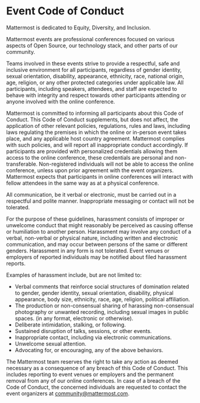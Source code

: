 # Event Code of Conduct

Mattermost is dedicated to Equity, Diversity, and Inclusion.

Mattermost events are professional conferences focused on various aspects of Open Source, our technology stack, and other parts of our community. 

Teams involved in these events strive to provide a respectful, safe and inclusive environment for all participants, regardless of gender identity, sexual orientation, disability, appearance, ethnicity, race, national origin, age, religion, or any other protected categories under applicable law. All participants, including speakers, attendees, and staff are expected to behave with integrity and respect towards other participants attending or anyone involved with the online conference.

Mattermost is committed to informing all participants about this Code of Conduct. This Code of Conduct supplements, but does not affect, the application of other relevant policies, regulations, rules and laws, including laws regulating the premises in which the online or in-person event takes place, and any applicable host country agreement. Mattermost complies with such policies, and will report all inappropriate conduct accordingly. If participants are provided with personalized credentials allowing them access to the online conference, these credentials are personal and non-transferable. Non-registered individuals will not be able to access the online conference, unless upon prior agreement with the event organizers. Mattermost expects that participants in online conferences will interact with fellow attendees in the same way as at a physical conference.

All communication, be it verbal or electronic, must be carried out in a respectful and polite manner. Inappropriate messaging or contact will not be tolerated. 

For the purpose of these guidelines, harassment consists of improper or unwelcome conduct that might reasonably be perceived as causing offense or humiliation to another person. Harassment may involve any conduct of a verbal, non-verbal or physical nature, including written and electronic communication, and may occur between persons of the same or different genders. Harassment in any form is not tolerated. Event venues or employers of reported individuals may be notified about filed harassment reports.

Examples of harassment include, but are not limited to:

* Verbal comments that reinforce social structures of domination related to gender, gender identity, sexual orientation, disability, physical appearance, body size, ethnicity, race, age, religion, political affiliation.
* The production or non-consensual sharing of harassing non-consensual photography or unwanted recording, including sexual images in public spaces. (in any format, electronic or otherwise).
* Deliberate intimidation, stalking, or following.
* Sustained disruption of talks, sessions, or other events.
* Inappropriate contact, including via electronic communications.
* Unwelcome sexual attention.
* Advocating for, or encouraging, any of the above behaviors.

The Mattermost team reserves the right to take any action as deemed necessary as a consequence of any breach of this Code of Conduct. This includes reporting to event venues or employers and the permanent removal from any of our online conferences. In case of a breach of the Code of Conduct, the concerned individuals are requested to contact the event organizers at [community@mattermost.com](mailto:community@mattermost.com).
